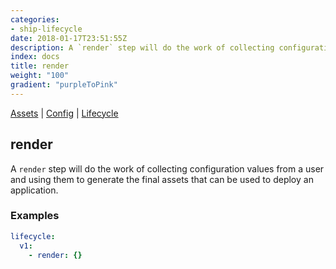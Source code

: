 ```yaml
---
categories:
- ship-lifecycle
date: 2018-01-17T23:51:55Z
description: A `render` step will do the work of collecting configuration values from a user and using them to generate the final assets that can be used to deploy an application.
index: docs
title: render
weight: "100"
gradient: "purpleToPink"
---
```


[Assets](/api/ship-assets/assets) | [Config](/api/ship-config/config) | [Lifecycle](/api/ship-lifecycle/lifecycle)

## render

A `render` step will do the work of collecting configuration values from a user and using them to generate the final assets that can be used to deploy an application.




### Examples

```yaml
lifecycle:
  v1:
    - render: {}
```

